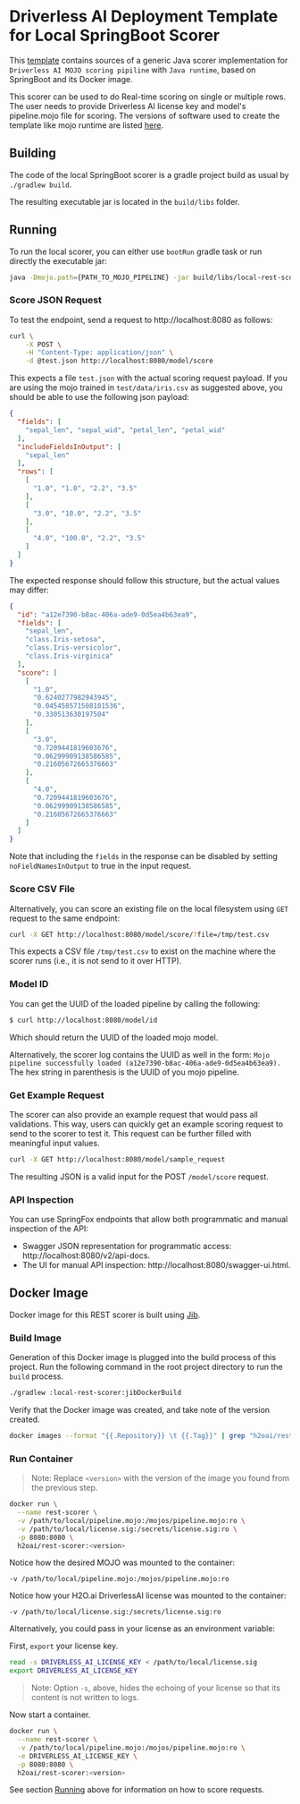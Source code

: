 # Driverless AI Deployment Template for Local SpringBoot Scorer

This [template](https://github.com/h2oai/dai-deployment-templates/tree/master/local-rest-scorer) contains sources of a generic Java scorer implementation for `Driverless AI MOJO scoring pipiline` with `Java runtime`, based on SpringBoot and its Docker image.

This scorer can be used to do Real-time scoring on single or multiple rows. The user needs to provide Driverless AI license key and  model's  pipeline.mojo file for scoring. The versions of software used to create the template like mojo runtime are listed [here](https://github.com/h2oai/dai-deployment-templates/blob/master/gradle.properties#L8).

## Building

The code of the local SpringBoot scorer is a gradle project build as usual by
`./gradlew build`.

The resulting executable jar is located in the `build/libs` folder.

## Running

To run the local scorer, you can either use `bootRun` gradle task or run directly the executable jar:

```bash
java -Dmojo.path={PATH_TO_MOJO_PIPELINE} -jar build/libs/local-rest-scorer-{YOUR_CURRENT_VERSION}-boot.jar
``` 

### Score JSON Request

To test the endpoint, send a request to http://localhost:8080 as follows:

```bash
curl \
    -X POST \
    -H "Content-Type: application/json" \
    -d @test.json http://localhost:8080/model/score
```

This expects a file `test.json` with the actual scoring request payload.
If you are using the mojo trained in `test/data/iris.csv` as suggested above,
you should be able to use the following json payload:

```json
{
  "fields": [
    "sepal_len", "sepal_wid", "petal_len", "petal_wid"
  ],
  "includeFieldsInOutput": [
    "sepal_len"
  ],
  "rows": [
    [
      "1.0", "1.0", "2.2", "3.5"
    ],
    [
      "3.0", "10.0", "2.2", "3.5"
    ],
    [
      "4.0", "100.0", "2.2", "3.5"
    ]
  ]
}
```

The expected response should follow this structure, but the actual values may differ:

```json
{
  "id": "a12e7390-b8ac-406a-ade9-0d5ea4b63ea9",
  "fields": [
    "sepal_len",
    "class.Iris-setosa",
    "class.Iris-versicolor",
    "class.Iris-virginica"
  ],
  "score": [
    [
      "1.0",
      "0.6240277982943945",
      "0.045458571508101536",
      "0.330513630197504"
    ],
    [
      "3.0",
      "0.7209441819603676",
      "0.06299909138586585",
      "0.21605672665376663"
    ],
    [
      "4.0",
      "0.7209441819603676",
      "0.06299909138586585",
      "0.21605672665376663"
    ]
  ]
}
```

Note that including the `fields` in the response can be disabled by setting `noFieldNamesInOutput`
to true in the input request.

### Score CSV File

Alternatively, you can score an existing file on the local filesystem using `GET` request to the same endpoint:

```bash
curl -X GET http://localhost:8080/model/score/?file=/tmp/test.csv
```

This expects a CSV file `/tmp/test.csv` to exist on the machine where the scorer runs (i.e., it is not send to it
over HTTP).

### Model ID

You can get the UUID of the loaded pipeline by calling the following:

```bash
$ curl http://localhost:8080/model/id
```

Which should return the UUID of the loaded mojo model.

Alternatively, the scorer log contains the UUID as well in the form:
`Mojo pipeline successfully loaded (a12e7390-b8ac-406a-ade9-0d5ea4b63ea9).`
The hex string in parenthesis is the UUID of you mojo pipeline.

### Get Example Request

The scorer can also provide an example request that would pass all validations.
This way, users can quickly get an example scoring request to send to the scorer to test it.
This request can be further filled with meaningful input values.

```bash
curl -X GET http://localhost:8080/model/sample_request
```

The resulting JSON is a valid input for the POST `/model/score` request.

### API Inspection

You can use SpringFox endpoints that allow both programmatic and manual inspection of the API:

* Swagger JSON representation for programmatic access: http://localhost:8080/v2/api-docs.
* The UI for manual API inspection: http://localhost:8080/swagger-ui.html.

## Docker Image

Docker image for this REST scorer is built using
[Jib](https://github.com/GoogleContainerTools/jib).

### Build Image

Generation of this Docker image is plugged into the build process of this project.
Run the following command in the root project directory to run the `build` process.

```bash
./gradlew :local-rest-scorer:jibDockerBuild
```

Verify that the Docker image was created, and take note of the version created.
```bash
docker images --format "{{.Repository}} \t {{.Tag}}" | grep "h2oai/rest-scorer"
```

### Run Container

> Note: Replace `<version>` with the version of the image you found from the previous step.

```bash
docker run \
  --name rest-scorer \
  -v /path/to/local/pipeline.mojo:/mojos/pipeline.mojo:ro \
  -v /path/to/local/license.sig:/secrets/license.sig:ro \
  -p 8080:8080 \
  h2oai/rest-scorer:<version>
```

Notice how the desired MOJO was mounted to the container:
```
-v /path/to/local/pipeline.mojo:/mojos/pipeline.mojo:ro
```

Notice how your H2O.ai DriverlessAI license was mounted to the container:
```
-v /path/to/local/license.sig:/secrets/license.sig:ro
```

Alternatively, you could pass in your license as an environment variable:

First, `export` your license key.
```bash
read -s DRIVERLESS_AI_LICENSE_KEY < /path/to/local/license.sig
export DRIVERLESS_AI_LICENSE_KEY
```

> Note: Option `-s`, above, hides the echoing of your license so that its content is not written to logs.

Now start a container.

```bash
docker run \
  --name rest-scorer \
  -v /path/to/local/pipeline.mojo:/mojos/pipeline.mojo:ro \
  -e DRIVERLESS_AI_LICENSE_KEY \
  -p 8080:8080 \
  h2oai/rest-scorer:<version>
```

See section [Running](#running) above for information on how to score requests.
